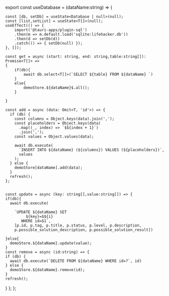 
export const useDatabase = <T> (dataName:string) => {

    const [db, setDb] = useState<Database | null>(null);
    const [list,setList] = useState<T[]>(null); 
    useEffect(() => {
        import('@tauri-apps/plugin-sql') 
        .then(m => m.default.load('sqlite:lifehacker.db'))
        .then(d => setDb(d))
        .catch(() => { setDb(null) });
    }, []);

    const get = async (start: string, end: string,table:string[]): Promise<T[]> =>
    { 
        if(db){
            await db.select<T[]>(`SELECT ${table} FROM ${dataName} `)
        }
        else{
            demoStore.${dataName}$.all();
        }
            
    }

    const add = async (data: Omit<T, 'id'>) => {
      if (db) {
        const columns = Object.keys(data).join(',');
        const placeholders = Object.keys(data)
          .map((_, index) => `$${index + 1}`)
          .join(',');
        const values = Object.values(data);
        
        await db.execute(
          `INSERT INTO ${dataName} (${columns}) VALUES (${placeholders})`,
          values
        );
      } else {
        demoStore[dataName].add(data);
      }
      refresh(); 
    };

      
    const update = async (key: string[],value:string[]) => {
    if(db){
      await db.execute(
        
        `UPDATE ${dataName} SET 
             ${key}=$${i}
           WHERE id=$1`,
        [p.id, p.tag, p.title, p.status, p.level, p.description,
        p.possible_solution_description, p.possible_solution_result])
       
    }else{
      demoStore.${dataName}.update(value);
    }
    const remove = async (id:string) => {
    if (db) {
      await db.execute(`DELETE FROM ${dataName} WHERE id=?`, id)
    } else {
      demoStore.${dataName}.remove(id);
    }
    refresh();
  }
  };
};
